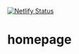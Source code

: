 [![Netlify Status](https://api.netlify.com/api/v1/badges/270b533d-d275-42cb-858e-c1b3624b5a8a/deploy-status)](https://app.netlify.com/sites/highlight-br/deploys)

# homepage
